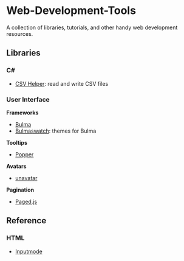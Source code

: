 
# Web-Development-Tools
A collection of libraries, tutorials, and other handy web development resources.

## Libraries

### C#
- [CSV Helper](https://joshclose.github.io/CsvHelper/): read and write CSV files

### User Interface

**Frameworks**
- [Bulma](https://bulma.io)
- [Bulmaswatch](https://jenil.github.io/bulmaswatch): themes for Bulma

**Tooltips**
- [Popper](https://popper.js.org)

**Avatars**
- [unavatar](https://unavatar.now.sh/)

**Pagination**
- [Paged.js](https://www.pagedjs.org/)

## Reference

### HTML
- [Inputmode](https://css-tricks.com/everything-you-ever-wanted-to-know-about-inputmode/)
